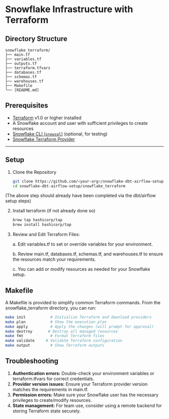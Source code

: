 # Snowflake Infrastructure with Terraform

## Directory Structure 
```
snowflake_terraform/
├── main.tf
├── variables.tf
├── outputs.tf
├── terraform.tfvars
├── databases.tf
├── schemas.tf
├── warehouses.tf
├── Makefile
└── [README.md]
```

## Prerequisites

- [Terraform](https://www.terraform.io/downloads.html) v1.0 or higher installed
- A Snowflake account and user with sufficient privileges to create resources
- [Snowflake CLI (`snowsql`)](https://docs.snowflake.com/en/user-guide/snowsql-install-config) (optional, for testing)
- [Snowflake Terraform Provider](https://registry.terraform.io/providers/Snowflake-Labs/snowflake/latest/docs)

---

## Setup

1. Clone the Repository

    ```sh
    git clone https://github.com/<your-org>/snowflake-dbt-airflow-setup.git
    cd snowflake-dbt-airflow-setup/snowflake_terraform
    ```

(The above step should already have been completed via the dbt/airflow setup steps)

2. Install terraform (if not already done so)

    ```sh
    brew tap hashicorp/tap
    brew install hashicorp/tap
    ```

3. Review and Edit Terraform Files:

    a. Edit variables.tf to set or override variables for your environment.
    
    b. Review main.tf, databases.tf, schemas.tf, and warehouses.tf to ensure the resources match your requirements.
    
    c. You can add or modify resources as needed for your Snowflake setup.

## Makefile 

A Makefile is provided to simplify common Terraform commands.
From the snowflake_terraform directory, you can run:

```sh
make init           # Initialize Terraform and download providers
make plan           # Show the execution plan
make apply          # Apply the changes (will prompt for approval)
make destroy       # Destroy all managed resources
make fmt            # Format Terraform files
make validate     # Validate Terraform configuration
make output         # Show Terraform outputs
```

## Troubleshooting

1. **Authentication errors:** Double-check your environment variables or terraform.tfvars for correct credentials.
2. **Provider version issues:** Ensure your Terraform provider version matches the requirements in main.tf.
3. **Permission errors:**
Make sure your Snowflake user has the necessary privileges to create/modify resources.
4. **State management:**
For team use, consider using a remote backend for storing Terraform state securely.